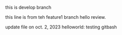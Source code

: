 this is develop branch


this line is from teh feature1 branch
hello review.



update file on oct. 2, 2023
helloworld: testing gitbash


